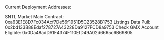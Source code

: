 Current Deployment Addresses:

SNTL Market Main Contract: 0xa63E1E8D7Fc034Acf7De56f1951D5C23528B1753
Listings Data Pull: 0x2bd133B88Edaf278727A43228Da9127FCD8a9753
Check GMX Account Eligible: 0x0Da48adDA1F4374F110EfD49A02d6665c6B69805
